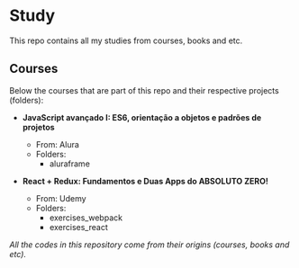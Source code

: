 # Study
This repo contains all my studies from courses, books and etc.


## Courses
Below the courses that are part of this repo and their respective projects (folders):

- **JavaScript avançado I: ES6, orientação a objetos e padrões de projetos**
    - From: Alura
    - Folders:
        - aluraframe

- **React + Redux: Fundamentos e Duas Apps do ABSOLUTO ZERO!**
    - From: Udemy
    - Folders:
        - exercises_webpack
        - exercises_react


_All the codes in this repository come from their origins (courses, books and etc)._